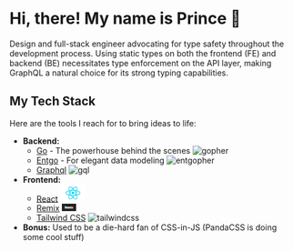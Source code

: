 # Hi, there! My name is Prince 👋

Design and full-stack engineer advocating for type safety throughout the development process. Using static types on both the frontend (FE) and backend (BE) necessitates type enforcement on the API layer, making GraphQL a natural choice for its strong typing capabilities.

## My Tech Stack

Here are the tools I reach for to bring ideas to life:

* **Backend:**
  * [Go](https://go.dev/) - The powerhouse behind the scenes <img width="25px" alt="gopher" src="https://go.dev/images/gophers/pilot-bust.svg"/>
  * [Entgo](https://entgo.io/) - For elegant data modeling <img width="25px" alt="entgopher" src="https://go.dev/images/gophers/newscaster.svg"/>
  * [Graphql](https://entgo.io/) <img width="25px" style="margin-botton:-100px" alt="gql" src="https://graphql.org/img/logo.svg"/>
* **Frontend:**
  * [React](https://react.dev/) <img width="45px" alt="react" src="./public/assets/react.png"/>
  * [Remix](https://remix.run/) <img width="25px" alt="remix" src="./public/assets/remix-glowing.svg"/>
  * [Tailwind CSS](https://tailwindcss.com/) <img width="25px" alt="tailwindcss" src="https://tailwindcss.com/_next/static/media/tailwindcss-mark.3c5441fc7a190fb1800d4a5c7f07ba4b1345a9c8.svg"/>
* **Bonus:** Used to be a die-hard fan of CSS-in-JS (PandaCSS is doing some cool stuff)
